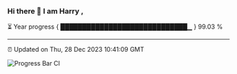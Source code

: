 ### Hi there 👋 I am Harry , 

⏳ Year progress { █████████████████████████████▁ } 99.03 %

---

⏰ Updated on Thu, 28 Dec 2023 10:41:09 GMT

![Progress Bar CI](https://github.com/duykhang68/duykhang68/workflows/Progress%20Bar%20CI/badge.svg)
